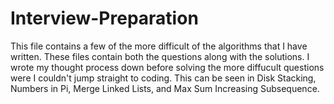 # Interview-Preparation
This file contains a few of the more difficult of the algorithms that I have written. These files contain both the questions along with the solutions. I wrote my thought process down before solving the more diffucult questions were I couldn't jump straight to coding. This can be seen in Disk Stacking, Numbers in Pi, Merge Linked Lists, and Max Sum Increasing Subsequence.
